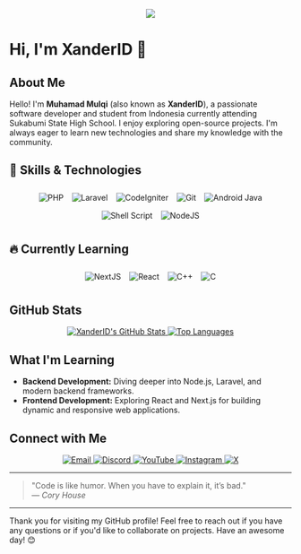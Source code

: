 <!-- Banner Section -->
<p align="center">
  <img src="https://i.pinimg.com/originals/fe/e9/55/fee955a4c443424dd55cf8239698291f.gif">
</p>

# Hi, I'm XanderID 👋

## About Me
Hello! I'm **Muhamad Mulqi** (also known as **XanderID**), a passionate software developer and student from Indonesia currently attending Sukabumi State High School. I enjoy exploring open-source projects. I'm always eager to learn new technologies and share my knowledge with the community.

## 🚀 Skills & Technologies

<div style="display: flex; flex-wrap: wrap; justify-content: center; gap: 15px; padding: 10px;">
  <img src="https://img.shields.io/badge/PHP-777BB4?style=for-the-badge&logo=php&logoColor=white" alt="PHP" />
  <img src="https://img.shields.io/badge/Laravel-FF2D20?style=for-the-badge&logo=laravel&logoColor=white" alt="Laravel" />
  <img src="https://img.shields.io/badge/CodeIgniter-EE4C2C?style=for-the-badge&logo=codeigniter&logoColor=white" alt="CodeIgniter" />
  <img src="https://img.shields.io/badge/Git-F05032?style=for-the-badge&logo=git&logoColor=white" alt="Git" />
  <img src="https://img.shields.io/badge/Android%20Java-3DDC84?style=for-the-badge&logo=android&logoColor=white" alt="Android Java" />
  <img src="https://img.shields.io/badge/Shell%20Script-000000?style=for-the-badge&logo=gnu-bash&logoColor=white" alt="Shell Script" />
  <img src="https://img.shields.io/badge/NodeJS-339933?style=for-the-badge&logo=node-dot-js&logoColor=white" alt="NodeJS" />
</div>

## 🔥 Currently Learning

<div style="display: flex; flex-wrap: wrap; justify-content: center; gap: 15px; padding: 10px;">
  <img src="https://img.shields.io/badge/NextJS-000000?style=for-the-badge&logo=next.js&logoColor=white" alt="NextJS" />
  <img src="https://img.shields.io/badge/React-61DAFB?style=for-the-badge&logo=react&logoColor=black" alt="React" />
  <img src="https://img.shields.io/badge/C++-00599C?style=for-the-badge&logo=c%2B%2B&logoColor=white" alt="C++" />
  <img src="https://img.shields.io/badge/C-239120?style=for-the-badge&logo=c&logoColor=white" alt="C" />
</div>

## GitHub Stats
<div align="center">
  <a href="https://github.com/XanderID">
    <img src="https://github-readme-stats.vercel.app/api?username=XanderID&show_icons=true&theme=github_dark_dimmed" alt="XanderID's GitHub Stats" />
  </a>
  <a href="https://github.com/XanderID">
    <img src="https://github-readme-stats.vercel.app/api/top-langs/?username=XanderID&layout=compact&theme=github_dark_dimmed" alt="Top Languages" />
  </a>
</div>

## What I'm Learning
- **Backend Development:** Diving deeper into Node.js, Laravel, and modern backend frameworks.
- **Frontend Development:** Exploring React and Next.js for building dynamic and responsive web applications.

## Connect with Me
<div align="center">
  <a href="mailto:xanderdevid@gmail.com" target="_blank">
    <img src="https://img.shields.io/badge/Email-xanderdevid@gmail.com-c14438?style=for-the-badge&logo=gmail&logoColor=white" alt="Email" />
  </a>
  <a href="https://discord.com/users/xanderid" target="_blank">
    <img src="https://img.shields.io/badge/Discord-xanderid-5865F2?style=for-the-badge&logo=discord&logoColor=white" alt="Discord" />
  </a>
  <a href="https://www.youtube.com/@XanderDevID" target="_blank">
    <img src="https://img.shields.io/badge/YouTube-XanderDevID-red?style=for-the-badge&logo=youtube&logoColor=white" alt="YouTube" />
  </a>
  <a href="https://www.instagram.com/xanderdevid" target="_blank">
    <img src="https://img.shields.io/badge/Instagram-xanderdevid-E4405F?style=for-the-badge&logo=instagram&logoColor=white" alt="Instagram" />
  </a>
  <a href="https://x.com/xanderdevid" target="_blank">
    <img src="https://img.shields.io/badge/X-xanderdevid-1DA1F2?style=for-the-badge&logo=twitter&logoColor=white" alt="X" />
  </a>
</div>

---

> "Code is like humor. When you have to explain it, it’s bad."  
> — *Cory House*

---

Thank you for visiting my GitHub profile! Feel free to reach out if you have any questions or if you'd like to collaborate on projects. Have an awesome day! 😊
